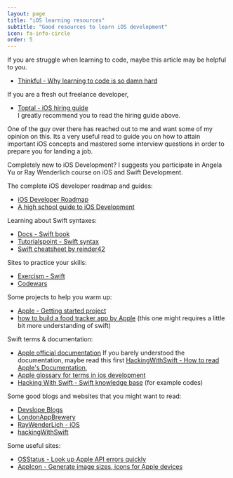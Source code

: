 ```yaml
---
layout: page
title: "iOS learning resources"
subtitle: "Good resources to learn iOS development"
icon: fa-info-circle
order: 5
---
```


If you are struggle when learning to code, maybe this article may be helpful to you.
- [Thinkful - Why learning to code is so damn hard](https://www.thinkful.com/blog/why-learning-to-code-is-so-damn-hard/)

If you are a fresh out freelance developer,
- [Toptal - iOS hiring guide](https://www.toptal.com/ios#hiring-guide) <br>
I greatly recommend you to read the hiring guide above.

One of the guy over there has reached out to me and want some of my opinion on this. Its a very useful read to guide you on how to attain important iOS concepts and mastered some interview questions in order to prepare you for landing a job.

Completely new to iOS Development? I suggests you participate in Angela Yu or Ray Wenderlich course on iOS and Swift Development.

The complete iOS developer roadmap and guides:
- [iOS Developer Roadmap](https://github.com/BohdanOrlov/iOS-Developer-Roadmap)
- [A high school guide to iOS Development](https://github.com/kjaisingh/high-school-guide-to-ios-development)

Learning about Swift syntaxes:
- [Docs - Swift book](https://docs.swift.org/swift-book/)
- [Tutorialspoint - Swift syntax](https://www.tutorialspoint.com/swift/swift_basic_syntax.htm)
- [Swift cheatsheet by reinder42](https://github.com/reinder42/SwiftCheatsheet/blob/master/swift-cheatsheet.md)

Sites to practice your skills:
- [Exercism - Swift](https://exercism.io/my/tracks/swift)
- [Codewars](https://www.codewars.com)

Some projects to help you warm up:
- [Apple - Getting started project](https://developer.apple.com/library/archive/referencelibrary/GettingStarted/DevelopiOSAppsSwift/ImplementingACustomControl.html#//apple_ref/doc/uid/TP40015214-CH19-SW1)
- [how to build a food tracker app by Apple](https://developer.apple.com/library/archive/referencelibrary/GettingStarted/DevelopiOSAppsSwift/index.html#//apple_ref/doc/uid/TP40015214-CH2-SW1) (this one might requires a little bit more understanding of swift)

Swift terms & documentation:
- [Apple official documentation](https://developer.apple.com/documentation)
If you barely understood the documentation, maybe read this first 
[HackingWithSwift - How to read Apple's Documentation](https://www.hackingwithswift.com/articles/167/how-to-read-apples-developer-documentation),
- [Apple glossary for terms in ios development](https://developer.apple.com/library/archive/referencelibrary/GettingStarted/DevelopiOSAppsSwift/GlossaryDefinitions.html#//apple_ref/doc/uid/TP40015214-CH12-SW1)
- [Hacking With Swift - Swift knowledge base](https://www.hackingwithswift.com/example-code) (for example codes)

Some good blogs and websites that you might want to read:
- [Devslope Blogs](https://medium.com/devslopes-blog)
- [LondonAppBrewery](https://medium.com/@LondonAppBrewery)
- [RayWenderLich - iOS](https://www.raywenderlich.com/ios)
- [hackingWithSwift](https://www.hackingwithswift.com/read)

Some useful sites:
- [OSStatus - Look up Apple API errors quickly](https://www.osstatus.com)
- [AppIcon -  Generate image sizes, icons for Apple devices ](https://appicon.co/#image-sets)

